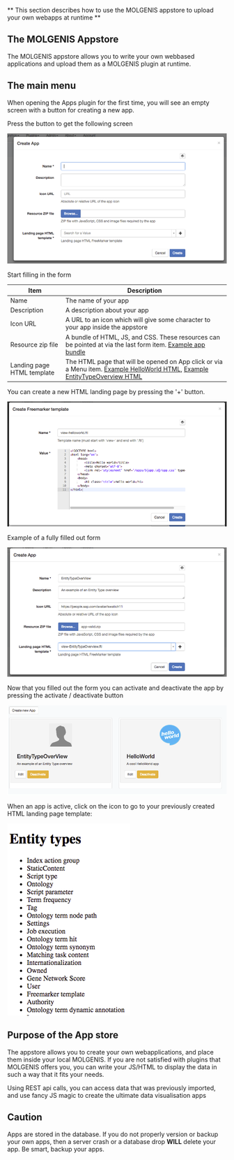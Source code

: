 **
This section describes how to use the MOLGENIS appstore to upload your own webapps at runtime
**

## The MOLGENIS Appstore
The MOLGENIS appstore allows you to write your own webbased applications and upload them as a 
MOLGENIS plugin at runtime.

## The main menu
When opening the Apps plugin for the first time, you will see an empty screen with a button for creating a new app.

Press the button to get the following screen

![App creation form](../images/appstore/app_creation_form.png?raw=true, "appstore creation form")

Start filling in the form

| Item        | Description | 
| ----------- | ----------- |
| Name        | The name of your app |
| Description | A description about your app |
| Icon URL    | A URL to an icon which will give some character to your app inside the appstore |
| Resource zip file | A bundle of HTML, JS, and CSS. These resources can be pointed at via the last form item. [Example app bundle](../data/app-valid.zip) 
| Landing page HTML template | The HTML page that will be opened on App click or via a Menu item. [Example HelloWorld HTML](../data/view-apps-helloWorld.ftl), [Example EntityTypeOverview HTML](../data/view-apps-entityTypeOverview.ftl)  

You can create a new HTML landing page by pressing the '+' button.

![HTML creation form](../images/appstore/html_creation_form.png?raw=true, "html creation form")

Example of a fully filled out form

![Filled form](../images/appstore/filled_form.png?raw=true, "filled form")

Now that you filled out the form you can activate and deactivate the app by pressing the activate / deactivate button

![Activate](../images/appstore/activate_deactivate_apps.png?raw=true, "activate / deactivate")


When an app is active, click on the icon to go to your previously created HTML landing page template:

![Landing page](../images/appstore/landing_page.png?raw=true, "landing page")

## Purpose of the App store
The appstore allows you to create your own webapplications, and place them inside your local MOLGENIS.
If you are not satisfied with plugins that MOLGENIS offers you, you can write your JS/HTML to display the data in such a way that it fits your needs.

Using REST api calls, you can access data that was previously imported, and use fancy JS magic to create the ultimate data visualisation apps

## Caution
Apps are stored in the database. If you do not properly version or backup your own apps, then a server crash or a database drop **WILL** delete your app.
Be smart, backup your apps.


